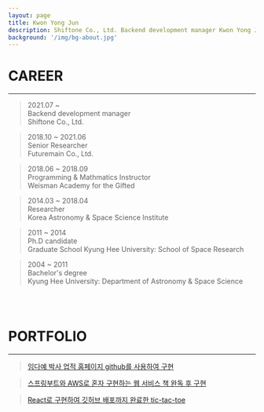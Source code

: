 ```yaml
---
layout: page
title: Kwon Yong Jun
description: Shiftone Co., Ltd. Backend development manager Kwon Yong Jun
background: '/img/bg-about.jpg'
---
```

# CAREER
- - -
> 2021.07 ~  
> Backend development manager  
> Shiftone Co., Ltd.

> 2018.10 ~ 2021.06  
> Senior Researcher  
> Futuremain Co., Ltd.  

> 2018.06 ~ 2018.09  
> Programming & Mathmatics Instructor  
> Weisman Academy for the Gifted  

> 2014.03 ~ 2018.04  
> Researcher  
> Korea Astronomy & Space Science Institute  

> 2011 ~ 2014  
> Ph.D candidate   
> Graduate School Kyung Hee University: School of Space Research  

> 2004 ~ 2011  
> Bachelor's degree  
> Kyung Hee University: Department of Astronomy & Space Science
<br>
<br>

# PORTFOLIO
- - -  
> [임다예 박사 업적 홈페이지 github를 사용하여 구현](https://dayelim.github.io)  

> [스프링부트와 AWS로 혼자 구현하는 웹 서비스 책 완독 후 구현](http://ec2-52-79-199-231.ap-northeast-2.compute.amazonaws.com/)  

> [React로 구현하여 깃허브 배포까지 완료한 tic-tac-toe](https://kyjiya.github.io/tic-tac-toe/)


